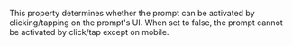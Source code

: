 This property determines whether the prompt can be activated by clicking/tapping on the prompt's UI. When set to false, the prompt cannot be activated by click/tap except on mobile.